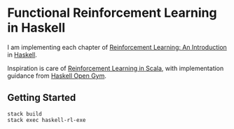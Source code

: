 # Functional Reinforcement Learning in Haskell

I am implementing each chapter of [Reinforcement Learning: An Introduction](http://incompleteideas.net/book/the-book-2nd.html) in [Haskell](https://www.haskell.org/).

Inspiration is care of [Reinforcement Learning in Scala](https://github.com/sritchie/scala-rl), with implementation guidance from [Haskell Open Gym](https://github.com/jhb563/OpenGymHs).

## Getting Started

```
stack build
stack exec haskell-rl-exe
```
